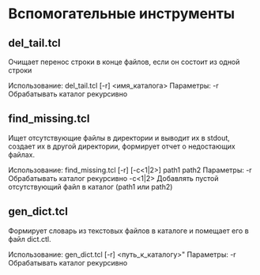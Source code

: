 # Вспомогательные инструменты

## del_tail.tcl	

Очищает перенос строки в конце файлов, если он состоит из одной строки

Использование: del_tail.tcl [-r] <имя_каталога>
Параметры:
	-r Обрабатывать каталог рекурсивно

## find_missing.tcl	

Ищет отсутствующие файлы в директории и выводит их в stdout, создает их в другой директории, формирует отчет о недостающих файлах.

Использование: find_missing.tcl [-r] [-c<1|2>] path1 path2
Параметры:
	-r Обрабатывать каталог рекурсивно
	-c<1|2> Добавлять пустой отсутствующий файл в каталог (path1 или path2)


## gen_dict.tcl

Формирует словарь из текстовых файлов в каталоге и помещает его в файл dict.ctl.

Использование: gen_dict.tcl [-r] <путь_к_каталогу>"
Параметры:
	-r Обрабатывать каталог рекурсивно
